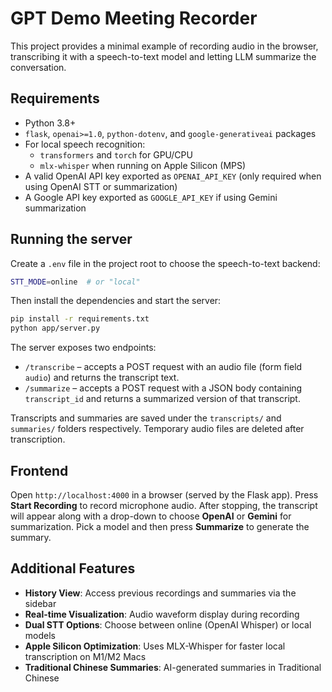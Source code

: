 # GPT Demo Meeting Recorder

This project provides a minimal example of recording audio in the browser,
transcribing it with a speech-to-text model and letting LLM summarize the
conversation.

## Requirements

- Python 3.8+
- `flask`, `openai>=1.0`, `python-dotenv`, and `google-generativeai` packages
- For local speech recognition:
  - `transformers` and `torch` for GPU/CPU
  - `mlx-whisper` when running on Apple&nbsp;Silicon (MPS)
- A valid OpenAI API key exported as `OPENAI_API_KEY` (only required when using OpenAI STT or summarization)
- A Google API key exported as `GOOGLE_API_KEY` if using Gemini summarization

## Running the server

Create a `.env` file in the project root to choose the speech-to-text backend:

```bash
STT_MODE=online  # or "local"
```

Then install the dependencies and start the server:

```bash
pip install -r requirements.txt
python app/server.py
```

The server exposes two endpoints:

- `/transcribe` &ndash; accepts a POST request with an audio file (form field
  `audio`) and returns the transcript text.
- `/summarize` &ndash; accepts a POST request with a JSON body containing
  `transcript_id` and returns a summarized version of that transcript.

Transcripts and summaries are saved under the `transcripts/` and `summaries/`
folders respectively. Temporary audio files are deleted after transcription.

## Frontend

Open `http://localhost:4000` in a browser (served by the Flask app). Press
**Start Recording** to record microphone audio. After stopping, the transcript
will appear along with a drop-down to choose **OpenAI** or **Gemini** for
summarization. Pick a model and then press **Summarize** to generate the
summary.

## Additional Features

- **History View**: Access previous recordings and summaries via the sidebar
- **Real-time Visualization**: Audio waveform display during recording
- **Dual STT Options**: Choose between online (OpenAI Whisper) or local models
- **Apple Silicon Optimization**: Uses MLX-Whisper for faster local transcription on M1/M2 Macs
- **Traditional Chinese Summaries**: AI-generated summaries in Traditional Chinese
